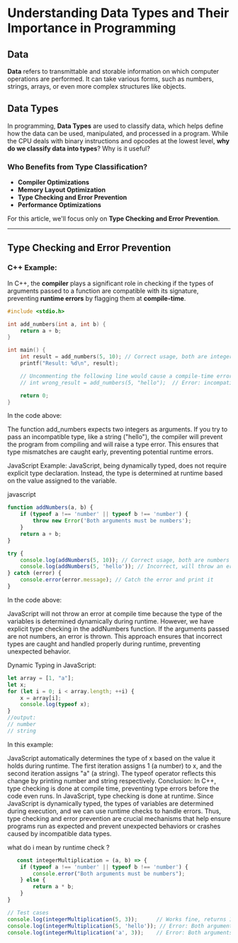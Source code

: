# Understanding Data Types and Their Importance in Programming

## Data
**Data** refers to transmittable and storable information on which computer operations are performed. It can take various forms, such as numbers, strings, arrays, or even more complex structures like objects. 

## Data Types
In programming, **Data Types** are used to classify data, which helps define how the data can be used, manipulated, and processed in a program. While the CPU deals with binary instructions and opcodes at the lowest level, **why do we classify data into types**? Why is it useful?

### Who Benefits from Type Classification?

- **Compiler Optimizations**
- **Memory Layout Optimization**
- **Type Checking and Error Prevention**
- **Performance Optimizations**

For this article, we'll focus only on **Type Checking and Error Prevention**.

---

## Type Checking and Error Prevention

### C++ Example:

In C++, the **compiler** plays a significant role in checking if the types of arguments passed to a function are compatible with its signature, preventing **runtime errors** by flagging them at **compile-time**.

```cpp
#include <stdio.h>

int add_numbers(int a, int b) {
    return a + b;
}

int main() {
    int result = add_numbers(5, 10); // Correct usage, both are integers
    printf("Result: %d\n", result);

    // Uncommenting the following line would cause a compile-time error:
    // int wrong_result = add_numbers(5, "hello");  // Error: incompatible types

    return 0;
}
```
In the code above:

The function add_numbers expects two integers as arguments. If you try to pass an incompatible type, like a string ("hello"), the compiler will prevent the program from compiling and will raise a type error.
This ensures that type mismatches are caught early, preventing potential runtime errors.

JavaScript Example:
JavaScript, being dynamically typed, does not require explicit type declaration. Instead, the type is determined at runtime based on the value assigned to the variable.

javascript
```javascript
function addNumbers(a, b) {
    if (typeof a !== 'number' || typeof b !== 'number') {
        throw new Error('Both arguments must be numbers');
    }
    return a + b;
}

try {
    console.log(addNumbers(5, 10)); // Correct usage, both are numbers
    console.log(addNumbers(5, 'hello')); // Incorrect, will throw an error
} catch (error) {
    console.error(error.message); // Catch the error and print it
}
```
In the code above:

JavaScript will not throw an error at compile time because the type of the variables is determined dynamically during runtime.
However, we have explicit type checking in the addNumbers function. If the arguments passed are not numbers, an error is thrown.
This approach ensures that incorrect types are caught and handled properly during runtime, preventing unexpected behavior.

Dynamic Typing in JavaScript:
```javascript
let array = [1, "a"];
let x; 
for (let i = 0; i < array.length; ++i) {
    x = array[i];
    console.log(typeof x);
}
//output:
// number
// string
```
In this example:

JavaScript automatically determines the type of x based on the value it holds during runtime.
The first iteration assigns 1 (a number) to x, and the second iteration assigns "a" (a string). The typeof operator reflects this change by printing number and string respectively.
Conclusion:
In C++, type checking is done at compile time, preventing type errors before the code even runs.
In JavaScript, type checking is done at runtime. Since JavaScript is dynamically typed, the types of variables are determined during execution, and we can use runtime checks to handle errors.
Thus, type checking and error prevention are crucial mechanisms that help ensure programs run as expected and prevent unexpected behaviors or crashes caused by incompatible data types.

what do i mean by runtime check ? 
```javascript
   const integerMultiplication = (a, b) => {
    if (typeof a !== 'number' || typeof b !== 'number') {
        console.error("Both arguments must be numbers");
    } else {
        return a * b; 
    }
}

// Test cases
console.log(integerMultiplication(5, 3));      // Works fine, returns 15
console.log(integerMultiplication(5, 'hello')); // Error: Both arguments must be numbers
console.log(integerMultiplication('a', 3));    // Error: Both arguments must be numbers

```